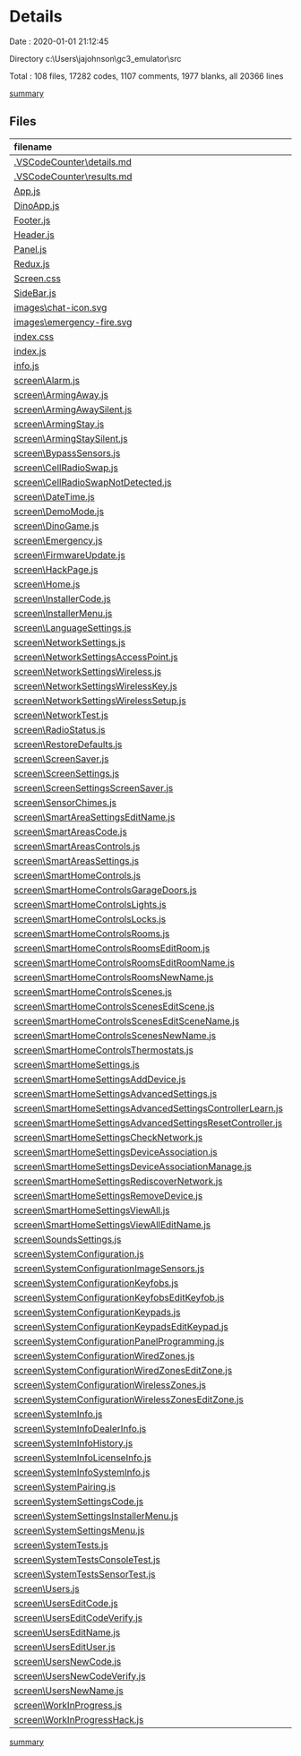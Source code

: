 # Details

Date : 2020-01-01 21:12:45

Directory c:\Users\jajohnson\gc3_emulator\src

Total : 108 files,  17282 codes, 1107 comments, 1977 blanks, all 20366 lines

[summary](results.md)

## Files
| filename | language | code | comment | blank | total |
| :--- | :--- | ---: | ---: | ---: | ---: |
| [.VSCodeCounter\details.md](file:///c%3A/Users/jajohnson/gc3_emulator/src/.VSCodeCounter/details.md) | Markdown | 115 | 0 | 6 | 121 |
| [.VSCodeCounter\results.md](file:///c%3A/Users/jajohnson/gc3_emulator/src/.VSCodeCounter/results.md) | Markdown | 18 | 0 | 7 | 25 |
| [App.js](file:///c%3A/Users/jajohnson/gc3_emulator/src/App.js) | JavaScript | 189 | 27 | 40 | 256 |
| [DinoApp.js](file:///c%3A/Users/jajohnson/gc3_emulator/src/DinoApp.js) | JavaScript | 341 | 4 | 81 | 426 |
| [Footer.js](file:///c%3A/Users/jajohnson/gc3_emulator/src/Footer.js) | JavaScript | 13 | 0 | 2 | 15 |
| [Header.js](file:///c%3A/Users/jajohnson/gc3_emulator/src/Header.js) | JavaScript | 13 | 0 | 3 | 16 |
| [Panel.js](file:///c%3A/Users/jajohnson/gc3_emulator/src/Panel.js) | JavaScript | 172 | 3 | 9 | 184 |
| [Redux.js](file:///c%3A/Users/jajohnson/gc3_emulator/src/Redux.js) | JavaScript | 792 | 11 | 37 | 840 |
| [Screen.css](file:///c%3A/Users/jajohnson/gc3_emulator/src/Screen.css) | CSS | 0 | 0 | 1 | 1 |
| [SideBar.js](file:///c%3A/Users/jajohnson/gc3_emulator/src/SideBar.js) | JavaScript | 666 | 2 | 197 | 865 |
| [images\chat-icon.svg](file:///c%3A/Users/jajohnson/gc3_emulator/src/images/chat-icon.svg) | XML | 1 | 0 | 0 | 1 |
| [images\emergency-fire.svg](file:///c%3A/Users/jajohnson/gc3_emulator/src/images/emergency-fire.svg) | XML | 3 | 0 | 1 | 4 |
| [index.css](file:///c%3A/Users/jajohnson/gc3_emulator/src/index.css) | CSS | 1,166 | 16 | 4 | 1,186 |
| [index.js](file:///c%3A/Users/jajohnson/gc3_emulator/src/index.js) | JavaScript | 8 | 0 | 3 | 11 |
| [info.js](file:///c%3A/Users/jajohnson/gc3_emulator/src/info.js) | JavaScript | 253 | 0 | 63 | 316 |
| [screen\Alarm.js](file:///c%3A/Users/jajohnson/gc3_emulator/src/screen/Alarm.js) | JavaScript | 207 | 0 | 38 | 245 |
| [screen\ArmingAway.js](file:///c%3A/Users/jajohnson/gc3_emulator/src/screen/ArmingAway.js) | JavaScript | 278 | 0 | 50 | 328 |
| [screen\ArmingAwaySilent.js](file:///c%3A/Users/jajohnson/gc3_emulator/src/screen/ArmingAwaySilent.js) | JavaScript | 0 | 0 | 1 | 1 |
| [screen\ArmingStay.js](file:///c%3A/Users/jajohnson/gc3_emulator/src/screen/ArmingStay.js) | JavaScript | 277 | 0 | 50 | 327 |
| [screen\ArmingStaySilent.js](file:///c%3A/Users/jajohnson/gc3_emulator/src/screen/ArmingStaySilent.js) | JavaScript | 0 | 0 | 1 | 1 |
| [screen\BypassSensors.js](file:///c%3A/Users/jajohnson/gc3_emulator/src/screen/BypassSensors.js) | JavaScript | 51 | 0 | 16 | 67 |
| [screen\CellRadioSwap.js](file:///c%3A/Users/jajohnson/gc3_emulator/src/screen/CellRadioSwap.js) | JavaScript | 41 | 0 | 14 | 55 |
| [screen\CellRadioSwapNotDetected.js](file:///c%3A/Users/jajohnson/gc3_emulator/src/screen/CellRadioSwapNotDetected.js) | JavaScript | 0 | 0 | 1 | 1 |
| [screen\DateTime.js](file:///c%3A/Users/jajohnson/gc3_emulator/src/screen/DateTime.js) | JavaScript | 41 | 0 | 14 | 55 |
| [screen\DemoMode.js](file:///c%3A/Users/jajohnson/gc3_emulator/src/screen/DemoMode.js) | JavaScript | 0 | 0 | 1 | 1 |
| [screen\DinoGame.js](file:///c%3A/Users/jajohnson/gc3_emulator/src/screen/DinoGame.js) | JavaScript | 12 | 0 | 2 | 14 |
| [screen\Emergency.js](file:///c%3A/Users/jajohnson/gc3_emulator/src/screen/Emergency.js) | JavaScript | 39 | 0 | 10 | 49 |
| [screen\FirmwareUpdate.js](file:///c%3A/Users/jajohnson/gc3_emulator/src/screen/FirmwareUpdate.js) | JavaScript | 41 | 0 | 14 | 55 |
| [screen\HackPage.js](file:///c%3A/Users/jajohnson/gc3_emulator/src/screen/HackPage.js) | JavaScript | 25 | 0 | 5 | 30 |
| [screen\Home.js](file:///c%3A/Users/jajohnson/gc3_emulator/src/screen/Home.js) | JavaScript | 520 | 5 | 169 | 694 |
| [screen\InstallerCode.js](file:///c%3A/Users/jajohnson/gc3_emulator/src/screen/InstallerCode.js) | JavaScript | 157 | 0 | 38 | 195 |
| [screen\InstallerMenu.js](file:///c%3A/Users/jajohnson/gc3_emulator/src/screen/InstallerMenu.js) | JavaScript | 179 | 0 | 39 | 218 |
| [screen\LanguageSettings.js](file:///c%3A/Users/jajohnson/gc3_emulator/src/screen/LanguageSettings.js) | JavaScript | 41 | 0 | 14 | 55 |
| [screen\NetworkSettings.js](file:///c%3A/Users/jajohnson/gc3_emulator/src/screen/NetworkSettings.js) | JavaScript | 128 | 0 | 30 | 158 |
| [screen\NetworkSettingsAccessPoint.js](file:///c%3A/Users/jajohnson/gc3_emulator/src/screen/NetworkSettingsAccessPoint.js) | JavaScript | 0 | 0 | 1 | 1 |
| [screen\NetworkSettingsWireless.js](file:///c%3A/Users/jajohnson/gc3_emulator/src/screen/NetworkSettingsWireless.js) | JavaScript | 0 | 0 | 1 | 1 |
| [screen\NetworkSettingsWirelessKey.js](file:///c%3A/Users/jajohnson/gc3_emulator/src/screen/NetworkSettingsWirelessKey.js) | JavaScript | 0 | 0 | 1 | 1 |
| [screen\NetworkSettingsWirelessSetup.js](file:///c%3A/Users/jajohnson/gc3_emulator/src/screen/NetworkSettingsWirelessSetup.js) | JavaScript | 0 | 0 | 1 | 1 |
| [screen\NetworkTest.js](file:///c%3A/Users/jajohnson/gc3_emulator/src/screen/NetworkTest.js) | JavaScript | 0 | 0 | 1 | 1 |
| [screen\RadioStatus.js](file:///c%3A/Users/jajohnson/gc3_emulator/src/screen/RadioStatus.js) | JavaScript | 0 | 0 | 1 | 1 |
| [screen\RestoreDefaults.js](file:///c%3A/Users/jajohnson/gc3_emulator/src/screen/RestoreDefaults.js) | JavaScript | 0 | 0 | 1 | 1 |
| [screen\ScreenSaver.js](file:///c%3A/Users/jajohnson/gc3_emulator/src/screen/ScreenSaver.js) | JavaScript | 31 | 0 | 5 | 36 |
| [screen\ScreenSettings.js](file:///c%3A/Users/jajohnson/gc3_emulator/src/screen/ScreenSettings.js) | JavaScript | 41 | 0 | 14 | 55 |
| [screen\ScreenSettingsScreenSaver.js](file:///c%3A/Users/jajohnson/gc3_emulator/src/screen/ScreenSettingsScreenSaver.js) | JavaScript | 0 | 0 | 1 | 1 |
| [screen\SensorChimes.js](file:///c%3A/Users/jajohnson/gc3_emulator/src/screen/SensorChimes.js) | JavaScript | 41 | 0 | 14 | 55 |
| [screen\SmartAreaSettingsEditName.js](file:///c%3A/Users/jajohnson/gc3_emulator/src/screen/SmartAreaSettingsEditName.js) | JavaScript | 0 | 0 | 1 | 1 |
| [screen\SmartAreasCode.js](file:///c%3A/Users/jajohnson/gc3_emulator/src/screen/SmartAreasCode.js) | JavaScript | 14 | 0 | 2 | 16 |
| [screen\SmartAreasControls.js](file:///c%3A/Users/jajohnson/gc3_emulator/src/screen/SmartAreasControls.js) | JavaScript | 0 | 0 | 1 | 1 |
| [screen\SmartAreasSettings.js](file:///c%3A/Users/jajohnson/gc3_emulator/src/screen/SmartAreasSettings.js) | JavaScript | 41 | 0 | 14 | 55 |
| [screen\SmartHomeControls.js](file:///c%3A/Users/jajohnson/gc3_emulator/src/screen/SmartHomeControls.js) | JavaScript | 103 | 0 | 24 | 127 |
| [screen\SmartHomeControlsGarageDoors.js](file:///c%3A/Users/jajohnson/gc3_emulator/src/screen/SmartHomeControlsGarageDoors.js) | JavaScript | 0 | 0 | 1 | 1 |
| [screen\SmartHomeControlsLights.js](file:///c%3A/Users/jajohnson/gc3_emulator/src/screen/SmartHomeControlsLights.js) | JavaScript | 0 | 0 | 1 | 1 |
| [screen\SmartHomeControlsLocks.js](file:///c%3A/Users/jajohnson/gc3_emulator/src/screen/SmartHomeControlsLocks.js) | JavaScript | 0 | 0 | 1 | 1 |
| [screen\SmartHomeControlsRooms.js](file:///c%3A/Users/jajohnson/gc3_emulator/src/screen/SmartHomeControlsRooms.js) | JavaScript | 0 | 0 | 1 | 1 |
| [screen\SmartHomeControlsRoomsEditRoom.js](file:///c%3A/Users/jajohnson/gc3_emulator/src/screen/SmartHomeControlsRoomsEditRoom.js) | JavaScript | 0 | 0 | 1 | 1 |
| [screen\SmartHomeControlsRoomsEditRoomName.js](file:///c%3A/Users/jajohnson/gc3_emulator/src/screen/SmartHomeControlsRoomsEditRoomName.js) | JavaScript | 0 | 0 | 1 | 1 |
| [screen\SmartHomeControlsRoomsNewName.js](file:///c%3A/Users/jajohnson/gc3_emulator/src/screen/SmartHomeControlsRoomsNewName.js) | JavaScript | 0 | 0 | 1 | 1 |
| [screen\SmartHomeControlsScenes.js](file:///c%3A/Users/jajohnson/gc3_emulator/src/screen/SmartHomeControlsScenes.js) | JavaScript | 0 | 0 | 1 | 1 |
| [screen\SmartHomeControlsScenesEditScene.js](file:///c%3A/Users/jajohnson/gc3_emulator/src/screen/SmartHomeControlsScenesEditScene.js) | JavaScript | 0 | 0 | 1 | 1 |
| [screen\SmartHomeControlsScenesEditSceneName.js](file:///c%3A/Users/jajohnson/gc3_emulator/src/screen/SmartHomeControlsScenesEditSceneName.js) | JavaScript | 0 | 0 | 1 | 1 |
| [screen\SmartHomeControlsScenesNewName.js](file:///c%3A/Users/jajohnson/gc3_emulator/src/screen/SmartHomeControlsScenesNewName.js) | JavaScript | 0 | 0 | 1 | 1 |
| [screen\SmartHomeControlsThermostats.js](file:///c%3A/Users/jajohnson/gc3_emulator/src/screen/SmartHomeControlsThermostats.js) | JavaScript | 0 | 0 | 1 | 1 |
| [screen\SmartHomeSettings.js](file:///c%3A/Users/jajohnson/gc3_emulator/src/screen/SmartHomeSettings.js) | JavaScript | 236 | 0 | 57 | 293 |
| [screen\SmartHomeSettingsAddDevice.js](file:///c%3A/Users/jajohnson/gc3_emulator/src/screen/SmartHomeSettingsAddDevice.js) | JavaScript | 0 | 0 | 1 | 1 |
| [screen\SmartHomeSettingsAdvancedSettings.js](file:///c%3A/Users/jajohnson/gc3_emulator/src/screen/SmartHomeSettingsAdvancedSettings.js) | JavaScript | 0 | 0 | 1 | 1 |
| [screen\SmartHomeSettingsAdvancedSettingsControllerLearn.js](file:///c%3A/Users/jajohnson/gc3_emulator/src/screen/SmartHomeSettingsAdvancedSettingsControllerLearn.js) | JavaScript | 0 | 0 | 1 | 1 |
| [screen\SmartHomeSettingsAdvancedSettingsResetController.js](file:///c%3A/Users/jajohnson/gc3_emulator/src/screen/SmartHomeSettingsAdvancedSettingsResetController.js) | JavaScript | 0 | 0 | 1 | 1 |
| [screen\SmartHomeSettingsCheckNetwork.js](file:///c%3A/Users/jajohnson/gc3_emulator/src/screen/SmartHomeSettingsCheckNetwork.js) | JavaScript | 0 | 0 | 1 | 1 |
| [screen\SmartHomeSettingsDeviceAssociation.js](file:///c%3A/Users/jajohnson/gc3_emulator/src/screen/SmartHomeSettingsDeviceAssociation.js) | JavaScript | 0 | 0 | 1 | 1 |
| [screen\SmartHomeSettingsDeviceAssociationManage.js](file:///c%3A/Users/jajohnson/gc3_emulator/src/screen/SmartHomeSettingsDeviceAssociationManage.js) | JavaScript | 0 | 0 | 1 | 1 |
| [screen\SmartHomeSettingsRediscoverNetwork.js](file:///c%3A/Users/jajohnson/gc3_emulator/src/screen/SmartHomeSettingsRediscoverNetwork.js) | JavaScript | 0 | 0 | 1 | 1 |
| [screen\SmartHomeSettingsRemoveDevice.js](file:///c%3A/Users/jajohnson/gc3_emulator/src/screen/SmartHomeSettingsRemoveDevice.js) | JavaScript | 0 | 0 | 1 | 1 |
| [screen\SmartHomeSettingsViewAll.js](file:///c%3A/Users/jajohnson/gc3_emulator/src/screen/SmartHomeSettingsViewAll.js) | JavaScript | 0 | 0 | 1 | 1 |
| [screen\SmartHomeSettingsViewAllEditName.js](file:///c%3A/Users/jajohnson/gc3_emulator/src/screen/SmartHomeSettingsViewAllEditName.js) | JavaScript | 0 | 0 | 1 | 1 |
| [screen\SoundsSettings.js](file:///c%3A/Users/jajohnson/gc3_emulator/src/screen/SoundsSettings.js) | JavaScript | 41 | 0 | 14 | 55 |
| [screen\SystemConfiguration.js](file:///c%3A/Users/jajohnson/gc3_emulator/src/screen/SystemConfiguration.js) | JavaScript | 94 | 0 | 21 | 115 |
| [screen\SystemConfigurationImageSensors.js](file:///c%3A/Users/jajohnson/gc3_emulator/src/screen/SystemConfigurationImageSensors.js) | JavaScript | 0 | 0 | 1 | 1 |
| [screen\SystemConfigurationKeyfobs.js](file:///c%3A/Users/jajohnson/gc3_emulator/src/screen/SystemConfigurationKeyfobs.js) | JavaScript | 1,519 | 1 | 45 | 1,565 |
| [screen\SystemConfigurationKeyfobsEditKeyfob.js](file:///c%3A/Users/jajohnson/gc3_emulator/src/screen/SystemConfigurationKeyfobsEditKeyfob.js) | JavaScript | 0 | 0 | 1 | 1 |
| [screen\SystemConfigurationKeypads.js](file:///c%3A/Users/jajohnson/gc3_emulator/src/screen/SystemConfigurationKeypads.js) | JavaScript | 1,378 | 1 | 39 | 1,418 |
| [screen\SystemConfigurationKeypadsEditKeypad.js](file:///c%3A/Users/jajohnson/gc3_emulator/src/screen/SystemConfigurationKeypadsEditKeypad.js) | JavaScript | 0 | 0 | 1 | 1 |
| [screen\SystemConfigurationPanelProgramming.js](file:///c%3A/Users/jajohnson/gc3_emulator/src/screen/SystemConfigurationPanelProgramming.js) | JavaScript | 0 | 0 | 1 | 1 |
| [screen\SystemConfigurationWiredZones.js](file:///c%3A/Users/jajohnson/gc3_emulator/src/screen/SystemConfigurationWiredZones.js) | JavaScript | 1,646 | 1 | 47 | 1,694 |
| [screen\SystemConfigurationWiredZonesEditZone.js](file:///c%3A/Users/jajohnson/gc3_emulator/src/screen/SystemConfigurationWiredZonesEditZone.js) | JavaScript | 0 | 0 | 1 | 1 |
| [screen\SystemConfigurationWirelessZones.js](file:///c%3A/Users/jajohnson/gc3_emulator/src/screen/SystemConfigurationWirelessZones.js) | JavaScript | 2,138 | 1 | 47 | 2,186 |
| [screen\SystemConfigurationWirelessZonesEditZone.js](file:///c%3A/Users/jajohnson/gc3_emulator/src/screen/SystemConfigurationWirelessZonesEditZone.js) | JavaScript | 2,378 | 1,010 | 214 | 3,602 |
| [screen\SystemInfo.js](file:///c%3A/Users/jajohnson/gc3_emulator/src/screen/SystemInfo.js) | JavaScript | 79 | 0 | 19 | 98 |
| [screen\SystemInfoDealerInfo.js](file:///c%3A/Users/jajohnson/gc3_emulator/src/screen/SystemInfoDealerInfo.js) | JavaScript | 0 | 0 | 1 | 1 |
| [screen\SystemInfoHistory.js](file:///c%3A/Users/jajohnson/gc3_emulator/src/screen/SystemInfoHistory.js) | JavaScript | 0 | 0 | 1 | 1 |
| [screen\SystemInfoLicenseInfo.js](file:///c%3A/Users/jajohnson/gc3_emulator/src/screen/SystemInfoLicenseInfo.js) | JavaScript | 0 | 0 | 1 | 1 |
| [screen\SystemInfoSystemInfo.js](file:///c%3A/Users/jajohnson/gc3_emulator/src/screen/SystemInfoSystemInfo.js) | JavaScript | 0 | 0 | 1 | 1 |
| [screen\SystemPairing.js](file:///c%3A/Users/jajohnson/gc3_emulator/src/screen/SystemPairing.js) | JavaScript | 0 | 0 | 1 | 1 |
| [screen\SystemSettingsCode.js](file:///c%3A/Users/jajohnson/gc3_emulator/src/screen/SystemSettingsCode.js) | JavaScript | 163 | 25 | 37 | 225 |
| [screen\SystemSettingsInstallerMenu.js](file:///c%3A/Users/jajohnson/gc3_emulator/src/screen/SystemSettingsInstallerMenu.js) | JavaScript | 234 | 0 | 53 | 287 |
| [screen\SystemSettingsMenu.js](file:///c%3A/Users/jajohnson/gc3_emulator/src/screen/SystemSettingsMenu.js) | JavaScript | 234 | 0 | 53 | 287 |
| [screen\SystemTests.js](file:///c%3A/Users/jajohnson/gc3_emulator/src/screen/SystemTests.js) | JavaScript | 41 | 0 | 14 | 55 |
| [screen\SystemTestsConsoleTest.js](file:///c%3A/Users/jajohnson/gc3_emulator/src/screen/SystemTestsConsoleTest.js) | JavaScript | 0 | 0 | 1 | 1 |
| [screen\SystemTestsSensorTest.js](file:///c%3A/Users/jajohnson/gc3_emulator/src/screen/SystemTestsSensorTest.js) | JavaScript | 0 | 0 | 1 | 1 |
| [screen\Users.js](file:///c%3A/Users/jajohnson/gc3_emulator/src/screen/Users.js) | JavaScript | 214 | 0 | 87 | 301 |
| [screen\UsersEditCode.js](file:///c%3A/Users/jajohnson/gc3_emulator/src/screen/UsersEditCode.js) | JavaScript | 0 | 0 | 1 | 1 |
| [screen\UsersEditCodeVerify.js](file:///c%3A/Users/jajohnson/gc3_emulator/src/screen/UsersEditCodeVerify.js) | JavaScript | 0 | 0 | 1 | 1 |
| [screen\UsersEditName.js](file:///c%3A/Users/jajohnson/gc3_emulator/src/screen/UsersEditName.js) | JavaScript | 0 | 0 | 1 | 1 |
| [screen\UsersEditUser.js](file:///c%3A/Users/jajohnson/gc3_emulator/src/screen/UsersEditUser.js) | JavaScript | 100 | 0 | 32 | 132 |
| [screen\UsersNewCode.js](file:///c%3A/Users/jajohnson/gc3_emulator/src/screen/UsersNewCode.js) | JavaScript | 81 | 0 | 17 | 98 |
| [screen\UsersNewCodeVerify.js](file:///c%3A/Users/jajohnson/gc3_emulator/src/screen/UsersNewCodeVerify.js) | JavaScript | 67 | 0 | 13 | 80 |
| [screen\UsersNewName.js](file:///c%3A/Users/jajohnson/gc3_emulator/src/screen/UsersNewName.js) | JavaScript | 534 | 0 | 78 | 612 |
| [screen\WorkInProgress.js](file:///c%3A/Users/jajohnson/gc3_emulator/src/screen/WorkInProgress.js) | JavaScript | 23 | 0 | 4 | 27 |
| [screen\WorkInProgressHack.js](file:///c%3A/Users/jajohnson/gc3_emulator/src/screen/WorkInProgressHack.js) | JavaScript | 24 | 0 | 4 | 28 |

[summary](results.md)